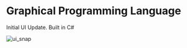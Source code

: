 # Graphical Programming Language
Initial UI Update.
Built in C#

![ui_snap](https://github.com/ali-h/graphical-programming-language/assets/34513931/15b3f91c-3fc7-4932-a738-ece89ac04dea)
